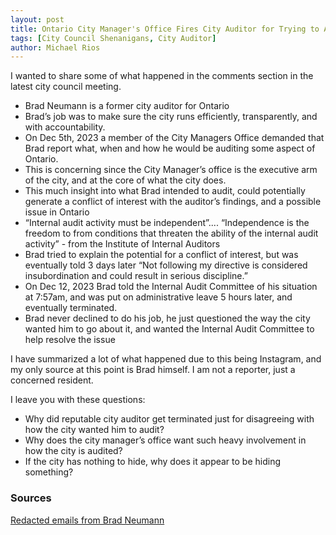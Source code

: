 ```yaml
---
layout: post
title: Ontario City Manager's Office Fires City Auditor for Trying to Audit City 
tags: [City Council Shenanigans, City Auditor]
author: Michael Rios
---
```


I wanted to share some of what happened in the comments section in the latest city council meeting.

 - Brad Neumann is a former city auditor for Ontario
 - Brad’s job was to make sure the city runs efficiently, transparently, and with accountability.
 - On Dec 5th, 2023 a member of the City Managers Office demanded that Brad report what, when and how he would be auditing some aspect of Ontario.
 - This is concerning since the City Manager’s office is the executive arm of the city, and at the core of what the city does.
 - This much insight into what Brad intended to audit, could potentially generate a conflict of interest with the auditor’s findings, and a possible issue in Ontario
 - “Internal audit activity must be independent”.... “Independence is the freedom to from conditions that threaten the ability of the internal audit activity” - from the Institute of Internal Auditors
 - Brad tried to explain the potential for a conflict of interest, but was eventually told 3 days later “Not following my directive is considered insubordination and could result in serious discipline.”
 - On Dec 12, 2023 Brad told the Internal Audit Committee of his situation at 7:57am, and was put on administrative leave 5 hours later, and eventually terminated.
 - Brad never declined to do his job, he just questioned the way the city wanted him to go about it, and wanted the Internal Audit Committee to help resolve the issue

I have summarized a lot of what happened due to this being Instagram, and my only source at this point is Brad himself. I am not a reporter, just a concerned resident.

I leave you with these questions:
 - Why did reputable city auditor get terminated just for disagreeing with how the city wanted him to audit?
 - Why does the city manager’s office want such heavy involvement in how the city is audited?
 - If the city has nothing to hide, why does it appear to be hiding something?

### Sources
[Redacted emails from Brad Neumann](/assets/img/city-auditor-emails-redacted.pdf)

